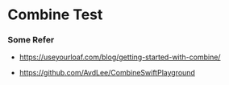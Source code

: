 # Combine Test

### Some Refer

- https://useyourloaf.com/blog/getting-started-with-combine/

- https://github.com/AvdLee/CombineSwiftPlayground
